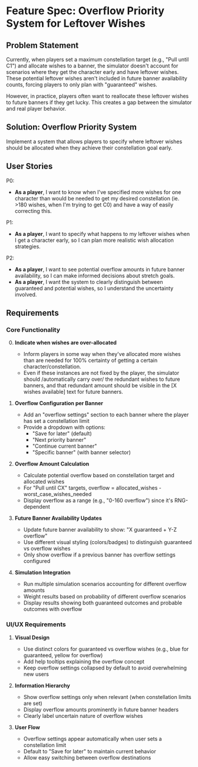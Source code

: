 # Feature Spec: Overflow Priority System for Leftover Wishes

## Problem Statement

Currently, when players set a maximum constellation target (e.g., "Pull until C1") and allocate wishes to a banner, the simulator doesn't account for scenarios where they get the character early and have leftover wishes. These potential leftover wishes aren't included in future banner availability counts, forcing players to only plan with "guaranteed" wishes.

However, in practice, players often want to reallocate these leftover wishes to future banners if they get lucky. This creates a gap between the simulator and real player behavior.

## Solution: Overflow Priority System

Implement a system that allows players to specify where leftover wishes should be allocated when they achieve their constellation goal early.

## User Stories

P0:

- **As a player**, I want to know when I've specified more wishes for one character than would be needed to get my desired constellation (ie. >180 wishes, when I'm trying to get C0) and have a way of easily correcting this.

P1:

- **As a player**, I want to specify what happens to my leftover wishes when I get a character early, so I can plan more realistic wish allocation strategies.

P2:

- **As a player**, I want to see potential overflow amounts in future banner availability, so I can make informed decisions about stretch goals.
- **As a player**, I want the system to clearly distinguish between guaranteed and potential wishes, so I understand the uncertainty involved.

## Requirements

### Core Functionality

0. **Indicate when wishes are over-allocated**

   - Inform players in some way when they've allocated more wishes than are needed for 100% certainty of getting a certain character/constellation.
   - Even if these instances are not fixed by the player, the simulator should /automatically carry over/ the redundant wishes to future banners, and that redundant amount should be visible in the [X wishes available] text for future banners.

1. **Overflow Configuration per Banner**

   - Add an "overflow settings" section to each banner where the player has set a constellation limit
   - Provide a dropdown with options:
     - "Save for later" (default)
     - "Next priority banner"
     - "Continue current banner"
     - "Specific banner" (with banner selector)

2. **Overflow Amount Calculation**

   - Calculate potential overflow based on constellation target and allocated wishes
   - For "Pull until CX" targets, overflow = allocated_wishes - worst_case_wishes_needed
   - Display overflow as a range (e.g., "0-160 overflow") since it's RNG-dependent

3. **Future Banner Availability Updates**

   - Update future banner availability to show: "X guaranteed + Y-Z overflow"
   - Use different visual styling (colors/badges) to distinguish guaranteed vs overflow wishes
   - Only show overflow if a previous banner has overflow settings configured

4. **Simulation Integration**
   - Run multiple simulation scenarios accounting for different overflow amounts
   - Weight results based on probability of different overflow scenarios
   - Display results showing both guaranteed outcomes and probable outcomes with overflow

### UI/UX Requirements

1. **Visual Design**

   - Use distinct colors for guaranteed vs overflow wishes (e.g., blue for guaranteed, yellow for overflow)
   - Add help tooltips explaining the overflow concept
   - Keep overflow settings collapsed by default to avoid overwhelming new users

2. **Information Hierarchy**

   - Show overflow settings only when relevant (when constellation limits are set)
   - Display overflow amounts prominently in future banner headers
   - Clearly label uncertain nature of overflow wishes

3. **User Flow**
   - Overflow settings appear automatically when user sets a constellation limit
   - Default to "Save for later" to maintain current behavior
   - Allow easy switching between overflow destinations
